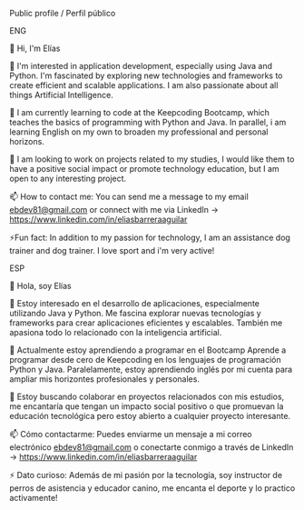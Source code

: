 Public profile / Perfil público

ENG

👋 Hi, I'm Elías

👀 I'm interested in application development, especially using Java and Python. I'm fascinated by exploring new technologies and frameworks to create efficient and scalable applications. I am also passionate about all things Artificial Intelligence.

🌱 I am currently learning to code at the Keepcoding Bootcamp, which teaches the basics of programming with Python and Java. In parallel, i am learning English on my own to broaden my professional and personal horizons.

💞️ I am looking to work on projects related to my studies, I would like them to have a positive social impact or promote technology education, but I am open to any interesting project.

📫 How to contact me: You can send me a message to my email ebdev81@gmail.com or connect with me via LinkedIn -> https://www.linkedin.com/in/eliasbarreraaguilar

⚡Fun fact: In addition to my passion for technology, I am an assistance dog trainer and dog trainer. I love sport and i'm very active!

ESP

👋 Hola, soy Elías

👀 Estoy interesado en el desarrollo de aplicaciones, especialmente utilizando Java y Python. Me fascina explorar nuevas tecnologías y frameworks para crear aplicaciones eficientes y escalables. También me apasiona todo lo relacionado con la inteligencia artificial.

🌱 Actualmente estoy aprendiendo a programar en el Bootcamp Aprende a programar desde cero de Keepcoding en los lenguajes de programación Python y Java. Paralelamente, estoy aprendiendo inglés por mi cuenta para ampliar mis horizontes profesionales y personales.

💞️ Estoy buscando colaborar en proyectos relacionados con mis estudios, me encantaría que tengan un impacto social positivo o que promuevan la educación tecnológica pero estoy abierto a cualquier proyecto interesante.

📫 Cómo contactarme: Puedes enviarme un mensaje a mi correo electrónico ebdev81@gmail.com o conectarte conmigo a través de LinkedIn -> https://www.linkedin.com/in/eliasbarreraaguilar

⚡ Dato curioso: Además de mi pasión por la tecnología, soy instructor de perros de asistencia y educador canino, me encanta el deporte y lo practico activamente!
